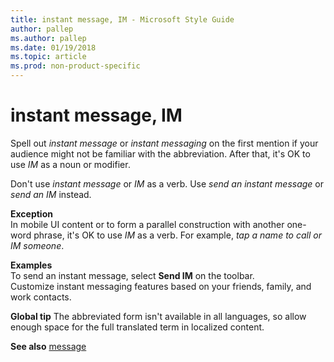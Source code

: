 ```yaml
---
title: instant message, IM - Microsoft Style Guide
author: pallep
ms.author: pallep
ms.date: 01/19/2018
ms.topic: article
ms.prod: non-product-specific
---
```


# instant message, IM

Spell out *instant message* or *instant messaging* on the first mention if your audience might not be familiar with the abbreviation. After that, it's OK to use *IM* as a noun or modifier<em>.</em>

Don't use *instant message* or *IM* as a verb. Use *send an instant message* or *send an IM* instead.

**Exception**  
In mobile UI content or to form a parallel construction with another one-word phrase, it's OK to use *IM* as a verb. For example, *tap a name to call or IM someone*.

**Examples**  
To send an instant message, select **Send IM**  on the toolbar.   
Customize instant messaging features based on your friends, family, and work contacts. 

**Global tip** The abbreviated form isn't available in all languages, so allow enough space for the full translated term in localized content.

**See also** [message](~/a-z-word-list-term-collections/m/message.md)
